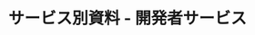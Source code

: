 ---
title: "サービス別資料 - 開発者サービス"
permalink: "/services/developers/"
layout: category
taxonomy: Developers
entries_layout: grid
classes: wide
---